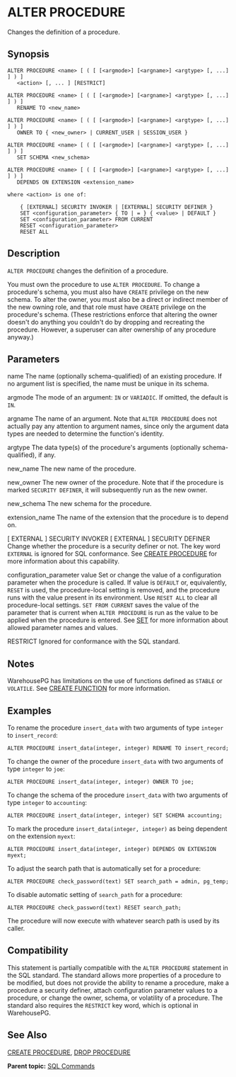 # ALTER PROCEDURE 

Changes the definition of a procedure.

## <a id="section2"></a>Synopsis 

``` {#sql_command_synopsis}
ALTER PROCEDURE <name> [ ( [ [<argmode>] [<argname>] <argtype> [, ...] ] ) ] 
   <action> [, ... ] [RESTRICT]

ALTER PROCEDURE <name> [ ( [ [<argmode>] [<argname>] <argtype> [, ...] ] ) ]
   RENAME TO <new_name>

ALTER PROCEDURE <name> [ ( [ [<argmode>] [<argname>] <argtype> [, ...] ] ) ]
   OWNER TO { <new_owner> | CURRENT_USER | SESSION_USER }

ALTER PROCEDURE <name> [ ( [ [<argmode>] [<argname>] <argtype> [, ...] ] ) ]
   SET SCHEMA <new_schema>

ALTER PROCEDURE <name> [ ( [ [<argmode>] [<argname>] <argtype> [, ...] ] ) ]
   DEPENDS ON EXTENSION <extension_name>

where <action> is one of:

    { [EXTERNAL] SECURITY INVOKER | [EXTERNAL] SECURITY DEFINER }
    SET <configuration_parameter> { TO | = } { <value> | DEFAULT }
    SET <configuration_parameter> FROM CURRENT
    RESET <configuration_parameter>
    RESET ALL
```

## <a id="section3"></a>Description 

`ALTER PROCEDURE` changes the definition of a procedure.

You must own the procedure to use `ALTER PROCEDURE`. To change a procedure's schema, you must also have `CREATE` privilege on the new schema. To alter the owner, you must also be a direct or indirect member of the new owning role, and that role must have `CREATE` privilege on the procedure's schema. \(These restrictions enforce that altering the owner doesn't do anything you couldn't do by dropping and recreating the procedure. However, a superuser can alter ownership of any procedure anyway.\)


## <a id="section4"></a>Parameters 

name
The name \(optionally schema-qualified\) of an existing procedure. If no argument list is specified, the name must be unique in its schema.

argmode
The mode of an argument: `IN` or `VARIADIC`. If omitted, the default is `IN`.

argname
The name of an argument. Note that `ALTER PROCEDURE` does not actually pay any attention to argument names, since only the argument data types are needed to determine the function's identity.

argtype
The data type\(s\) of the procedure's arguments \(optionally schema-qualified\), if any.

new\_name
The new name of the procedure.

new\_owner
The new owner of the procedure. Note that if the procedure is marked `SECURITY DEFINER`, it will subsequently run as the new owner.

new\_schema
The new schema for the procedure.

extension\_name
The name of the extension that the procedure is to depend on.

\[ EXTERNAL \] SECURITY INVOKER
\[ EXTERNAL \] SECURITY DEFINER
Change whether the procedure is a security definer or not. The key word `EXTERNAL` is ignored for SQL conformance. See [CREATE PROCEDURE](CREATE_PROCEDURE.html) for more information about this capability.

configuration\_parameter
value
Set or change the value of a configuration parameter when the procedure is called. If value is `DEFAULT` or, equivalently, `RESET` is used, the procedure-local setting is removed, and the procedure runs with the value present in its environment. Use `RESET ALL` to clear all procedure-local settings. `SET FROM CURRENT` saves the value of the parameter that is current when `ALTER PROCEDURE` is run as the value to be applied when the procedure is entered.
See [SET](SET.html) for more information about allowed parameter names and values.

RESTRICT
Ignored for conformance with the SQL standard.

## <a id="section5"></a>Notes 

WarehousePG has limitations on the use of functions defined as `STABLE` or `VOLATILE`. See [CREATE FUNCTION](CREATE_FUNCTION.html) for more information.

## <a id="section6"></a>Examples 

To rename the procedure `insert_data` with two arguments of type `integer` to `insert_record`:

```
ALTER PROCEDURE insert_data(integer, integer) RENAME TO insert_record;
```

To change the owner of the procedure `insert_data` with two arguments of type `integer` to `joe`:

```
ALTER PROCEDURE insert_data(integer, integer) OWNER TO joe;
```

To change the schema of the procedure `insert_data` with two arguments of type `integer` to `accounting`:

```
ALTER PROCEDURE insert_data(integer, integer) SET SCHEMA accounting;
```

To mark the procedure `insert_data(integer, integer)` as being dependent on the extension `myext`:

```
ALTER PROCEDURE insert_data(integer, integer) DEPENDS ON EXTENSION myext;
```

To adjust the search path that is automatically set for a procedure:

```
ALTER PROCEDURE check_password(text) SET search_path = admin, pg_temp;
```

To disable automatic setting of `search_path` for a procedure:

```
ALTER PROCEDURE check_password(text) RESET search_path;
```

The procedure will now execute with whatever search path is used by its caller.

## <a id="section7"></a>Compatibility 

This statement is partially compatible with the `ALTER PROCEDURE` statement in the SQL standard. The standard allows more properties of a procedure to be modified, but does not provide the ability to rename a procedure, make a procedure a security definer, attach configuration parameter values to a procedure, or change the owner, schema, or volatility of a procedure. The standard also requires the `RESTRICT` key word, which is optional in WarehousePG.

## <a id="section8"></a>See Also 

[CREATE PROCEDURE](CREATE_PROCEDURE.html), [DROP PROCEDURE](DROP_PROCEDURE.html)

**Parent topic:** [SQL Commands](../sql_commands/sql_ref.html)

